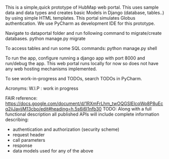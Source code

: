 This is a simple,quick prototype of HubMap web portal.
This uses sample data and data types and creates basic 
Models in Django (database, tables..) by using simple HTML templates.
This portal simulates Globus authentication.
We use PyCharm as development IDE for this prototype.

Navigate to dataportal folder and run following command
to migrate/create databases.
python manage.py migrate

To access tables and run some SQL commands:
python manage.py shell

To run the app,
configure running a django app with port 8000 and run/debug the app.
This web portal runs locally for now so does not have any 
web hosting mechanisms implemented.

To see work-in-progress and TODOs, search TODOs in PyCharm.

Acronyms:
W.I.P : work in progress

FAIR reference: https://docs.google.com/document/d/1RXmFrLhm_twOQGSlElcqWp8P8uEcq2jiJavjjM13cbo/edit#heading=h.5s6i6l1nfb30
TODO:
Along with a full functional description all published APIs will include complete information describing:

* authentication and authorization (security scheme)
* request header
* call parameters
* response
* data models used for any of the above


